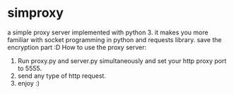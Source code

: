 # simproxy
a simple proxy server implemented with python 3. it makes you more familiar with socket programming in python and requests library. save the encryption part :D
How to use the proxy server:  
1. Run proxy.py and server.py simultaneously and set your http proxy port to 5555.
2. send any type of http request.
3. enjoy :)

